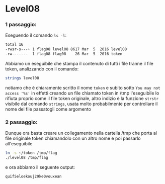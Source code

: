 # Level08
### 1 passaggio:
Eseguendo il comando `ls -l`:
```bash
total 16
-rwsr-s---+ 1 flag08 level08 8617 Mar  5  2016 level08
-rw-------  1 flag08 flag08    26 Mar  5  2016 token
```
Abbiamo un eseguibile che stampa il contenuto di tutti i file tranne il file token,
analizzando con il comando:
```bash
strings level08
```
notiamo che è chiaramente scritto il nome `token` e subito sotto `You may not access '%s'`
in effetti creando un file chiamato token in /tmp l'eseguibile lo rifiuta proprio come il file
token originale, altro indizio è la funzione `strstr` visibile dal comando `strings`, usata
molto probabilmente per controllare il nome del file passatogli come argomento

### 2 passaggio:
Dunque ora basta creare un collegamento nella cartella /tmp che porta al file originale token
chiamandolo con un altro nome e poi passarlo all'eseguibile
```bash
ln -s ~/token /tmp/flag
./level08 /tmp/flag
```
e ora abbiamo il seguente output:
```bash
quif5eloekouj29ke0vouxean
```
